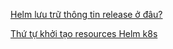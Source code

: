 [Helm lưu trữ thông tin release ở đâu?](https://cuongquach.com/helm-kubernetes-luu-tru-thong-tin-release-o-dau.html)

[Thứ tự khởi tạo resources Helm k8s](https://cuongquach.com/thu-tu-khoi-tao-tai-nguyen-he-thong-kubernetes-helm.html)